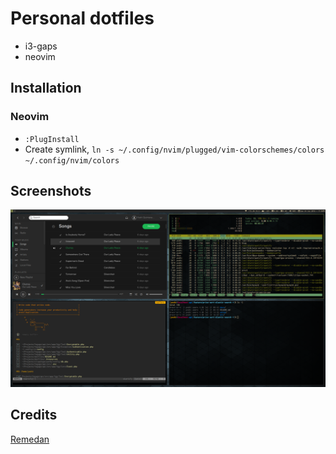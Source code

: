 # Personal dotfiles

+ i3-gaps
+ neovim

## Installation

### Neovim

* `:PlugInstall`
* Create symlink, `ln -s ~/.config/nvim/plugged/vim-colorschemes/colors ~/.config/nvim/colors`

## Screenshots

![screenshot1](https://raw.githubusercontent.com/aqlx86/dotfiles/master/screens/2016-07-24-175609_1920x1080_scrot.png)


## Credits

[Remedan](https://github.com/Remedan/dotfiles)
